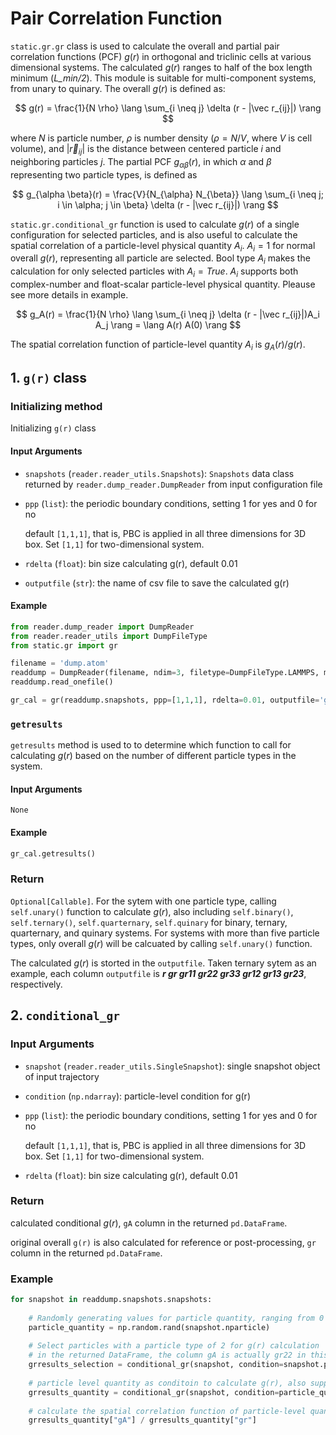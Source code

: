 # Pair Correlation Function

`static.gr.gr` class is used to calculate the overall and partial pair correlation functions (PCF) $g(r)$ in orthogonal and triclinic cells at various dimensional systems. The calculated $g(r)$ ranges to half of the box length minimum (*L_min/2*). This module is suitable for multi-component systems, from unary to quinary.  The overall $g(r)$ is defined as:

$$
g(r) = \frac{1}{N \rho} \lang \sum_{i \neq j} \delta (r - |\vec r_{ij}|) \rang
$$

where $N$ is particle number, $\rho$ is number density ($\rho=N/V$, where $V$ is cell volume), and $|\vec r_{ij}|$ is the distance between centered particle $i$ and neighboring particles $j$. The partial PCF $g_{\alpha \beta}(r)$, in which $\alpha$ and $\beta$ representing two particle types, is defined as

$$
g_{\alpha \beta}(r) = \frac{V}{N_{\alpha} N_{\beta}} \lang \sum_{i \neq j; i \in \alpha; j \in \beta} \delta (r - |\vec r_{ij}|) \rang
$$

`static.gr.conditional_gr` function is used to calculate $g(r)$ of a single configuration for selected particles, and is also useful to calculate the spatial correlation of a particle-level physical quantity $A_i$. $A_i=1$ for normal overall $g(r)$, representing all particle are selected. Bool type $A_i$ makes the calculation for only selected particles with $A_i=True$. $A_i$ supports both complex-number and float-scalar particle-level physical quantity. Pleause see more details in example.

$$
g_A(r) = \frac{1}{N \rho} \lang \sum_{i \neq j} \delta (r - |\vec r_{ij}|)A_i A_j \rang = \lang A(r) A(0) \rang
$$

The spatial correlation function of particle-level quantity $A_i$ is $g_A(r) / g(r)$.

## 1. `g(r)` class

### Initializing method
Initializing `g(r)` class

#### Input Arguments
- `snapshots` (`reader.reader_utils.Snapshots`): `Snapshots` data class returned by `reader.dump_reader.DumpReader` from input configuration file
- `ppp` (`list`): the periodic boundary conditions, setting 1 for yes and 0 for no
  
  default `[1,1,1]`, that is, PBC is applied in all three dimensions for 3D box. Set `[1,1]` for two-dimensional system.
- `rdelta` (`float`): bin size calculating g(r), default 0.01
- `outputfile` (`str`): the name of csv file to save the calculated g(r)

#### Example

```python
from reader.dump_reader import DumpReader
from reader.reader_utils import DumpFileType
from static.gr import gr

filename = 'dump.atom'
readdump = DumpReader(filename, ndim=3, filetype=DumpFileType.LAMMPS, moltypes=None)
readdump.read_onefile()

gr_cal = gr(readdump.snapshots, ppp=[1,1,1], rdelta=0.01, outputfile='gr.csv')
```

### `getresults`
`getresults` method is used to to determine which function to call for calculating $g(r)$ based on the number of different particle types in the system.

#### Input Arguments
`None`

#### Example
```python
gr_cal.getresults()
```

### Return
`Optional[Callable]`. For the sytem with one particle type, calling `self.unary()` function to calculate $g(r)$, also including `self.binary()`, `self.ternary()`, `self.quarternary`, `self.quinary` for binary, ternary, quarternary, and quinary systems. For systems with more than five particle types, only overall $g(r)$ will be calcuated by calling `self.unary()` function.

The calculated $g(r)$ is storted in the `outputfile`. Taken ternary sytem as an example, each column `outputfile` is ***r gr gr11 gr22  gr33 gr12 gr13 gr23***, respectively.

## 2. `conditional_gr`

### Input Arguments
- `snapshot` (`reader.reader_utils.SingleSnapshot`): single snapshot object of input trajectory
- `condition` (`np.ndarray`): particle-level condition for g(r)
- `ppp` (`list`): the periodic boundary conditions, setting 1 for yes and 0 for no
  
  default `[1,1,1]`, that is, PBC is applied in all three dimensions for 3D box. Set `[1,1]` for two-dimensional system.
- `rdelta` (`float`): bin size calculating g(r), default 0.01

### Return

calculated conditional $g(r)$, `gA` column in the returned `pd.DataFrame`.

original overall `g(r)` is also calculated for reference or post-processing, `gr` column in the returned `pd.DataFrame`.

### Example
```python
for snapshot in readdump.snapshots.snapshots:
    
    # Randomly generating values for particle quantity, ranging from 0 to 1
    particle_quantity = np.random.rand(snapshot.nparticle)
    
    # Select particles with a particle type of 2 for g(r) calculation
    # in the returned DataFrame, the column gA is actually gr22 in this case
    grresults_selection = conditional_gr(snapshot, condition=snapshot.particle_type == 2)
    
    # particle level quantity as conditoin to calculate g(r), also support complex-number quantity
    grresults_quantity = conditional_gr(snapshot, condition=particle_quantity)
    
    # calculate the spatial correlation function of particle-level quantity
    grresults_quantity["gA"] / grresults_quantity["gr"]
```


